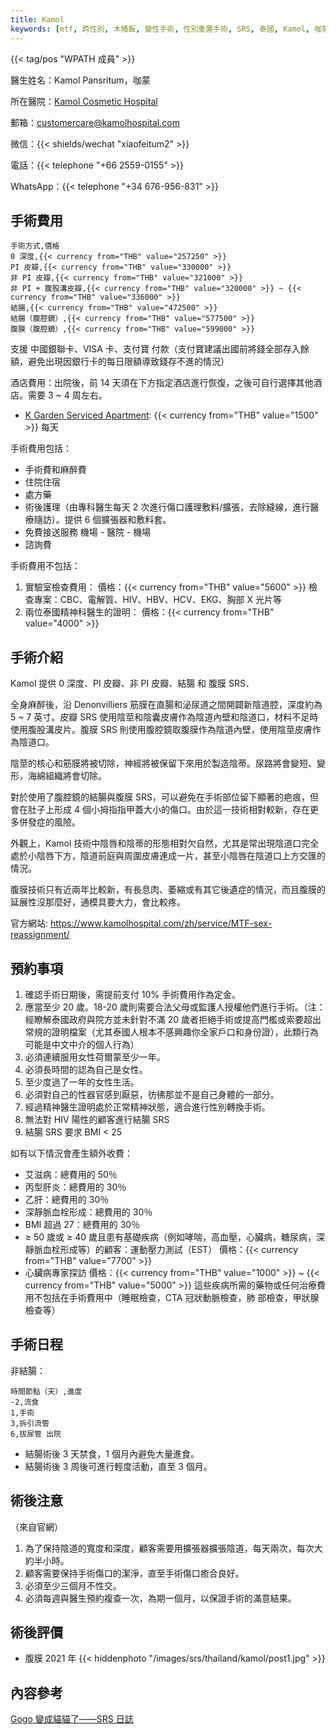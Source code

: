 ```yaml
---
title: Kamol
keywords: [mtf, 跨性別, 木桶飯, 變性手術, 性別重置手術, SRS, 泰國, Kamol, 咖蒙]
---
```


{{< tag/pos "WPATH 成員" >}}

醫生姓名：Kamol Pansritum，咖蒙

<!-- https://www.kamolhospital.com/zh/profile-doctor/dr-kamol-pansritum/ 這裡有照片 -->

所在醫院：[Kamol Cosmetic Hospital](https://goo.gl/maps/oMMRQotSXqQSmvC48)

郵箱：<customercare@kamolhospital.com>

微信：{{< shields/wechat "xiaofeitum2" >}}

電話：{{< telephone "+66 2559-0155" >}}

WhatsApp：{{< telephone "+34 676-956-831" >}}

## 手術費用

```csv
手術方式,價格
0 深度,{{< currency from="THB" value="257250" >}}
PI 皮瓣,{{< currency from="THB" value="330000" >}}
非 PI 皮瓣,{{< currency from="THB" value="321000" >}}
非 PI + 腹股溝皮瓣,{{< currency from="THB" value="320000" >}} ~ {{< currency from="THB" value="336000" >}}
結腸,{{< currency from="THB" value="472500" >}}
結腸（腹腔鏡）,{{< currency from="THB" value="577500" >}}
腹膜（腹腔鏡）,{{< currency from="THB" value="599000" >}}
```

支援 中國銀聯卡、VISA 卡、支付寶 付款（支付寶建議出國前將錢全部存入餘額，避免出現因銀行卡的每日限額導致錢存不進的情況）

酒店費用：出院後，前 14 天須在下方指定酒店進行恢復，之後可自行選擇其他酒店。需要 3 ~ 4 周左右。

- [K Garden Serviced Apartment](https://goo.gl/maps/KgduQ7qAiJ1Rei7d9): {{< currency from="THB" value="1500" >}} 每天

手術費用包括：

- 手術費和麻醉費
- 住院住宿
- 處方藥
- 術後護理（由專科醫生每天 2 次進行傷口護理敷料/擴張，去除縫線，進行醫療隨訪）。提供 6 個擴張器和敷料套。
- 免費接送服務 機場 - 醫院 - 機場
- 諮詢費

手術費用不包括：

1. 實驗室檢查費用：
   價格：{{< currency from="THB" value="5600" >}}
   檢查專案：CBC、電解質、HIV、HBV、HCV、EKG、胸部 X 光片等
1. 兩位泰國精神科醫生的證明：
   價格：{{< currency from="THB" value="4000" >}}

## 手術介紹

Kamol 提供 0 深度、PI 皮瓣、非 PI 皮瓣、結腸 和 腹膜 SRS．

全身麻醉後，沿 Denonvilliers 筋膜在直腸和泌尿道之間開闢新陰道腔，深度約為 5 ~ 7 英寸。皮瓣 SRS 使用陰莖和陰囊皮膚作為陰道內壁和陰道口，材料不足時使用腹股溝皮片。腹膜 SRS 則使用腹腔鏡取腹膜作為陰道內壁，使用陰莖皮膚作為陰道口。

陰莖的核心和筋膜將被切除，神經將被保留下來用於製造陰蒂。尿路將會變短、變形，海綿組織將會切除。

對於使用了腹腔鏡的結腸與腹膜 SRS，可以避免在手術部位留下顯著的疤痕，但會在肚子上形成 4 個小拇指指甲蓋大小的傷口。由於這一技術相對較新，存在更多併發症的風險。

外觀上，Kamol 技術中陰唇和陰蒂的形態相對欠自然，尤其是常出現陰道口完全處於小陰唇下方，陰道前庭與周圍皮膚連成一片，甚至小陰唇在陰道口上方交匯的情況。

腹膜技術只有近兩年比較新，有長息肉、萎縮或有其它後遺症的情況，而且腹膜的延展性沒那麼好，通模具要大力，會比較疼。

官方網站: <https://www.kamolhospital.com/zh/service/MTF-sex-reassignment/>

## 預約事項

1. 確認手術日期後，需提前支付 10% 手術費用作為定金。
1. 應當至少 20 歲。18-20 歲則需要合法父母或監護人授權他們進行手術。（注：經瞭解泰國政府與院方並未針對不滿 20 歲者拒絕手術或提高門檻或索要超出常規的證明檔案（尤其泰國人根本不感興趣你全家戶口和身份證），此類行為可能是中文中介的個人行為）
1. 必須連續服用女性荷爾蒙至少一年。
1. 必須長時間的認為自己是女性。
1. 至少度過了一年的女性生活。
1. 必須對自己的性器官感到厭惡，彷彿那並不是自己身體的一部分。
1. 經過精神醫生證明處於正常精神狀態，適合進行性別轉換手術。
1. 無法對 HIV 陽性的顧客進行結腸 SRS
1. 結腸 SRS 要求 BMI < 25

如有以下情況會產生額外收費：

- 艾滋病：總費用的 50％
- 丙型肝炎：總費用的 30％
- 乙肝：總費用的 30％
- 深靜脈血栓形成：總費用的 30％
- BMI 超過 27：總費用的 30％
- ≥ 50 歲或 ≥ 40 歲且患有基礎疾病（例如哮喘，高血壓，心臟病，糖尿病，深靜脈血栓形成等）的顧客：運動壓力測試（EST）
  價格：{{< currency from="THB" value="7700" >}}
- 心臟病專家探訪
  價格：{{< currency from="THB" value="1000" >}} ~ {{< currency from="THB" value="5000" >}}
  這些疾病所需的藥物或任何治療費用不包括在手術費用中（睡眠檢查，CTA 冠狀動脈檢查，肺 部檢查，甲狀腺檢查等）

## 手術日程

非結腸：

```csv
時間節點（天）,進度
-2,流食
1,手術
3,拆引流管
6,拔尿管 出院
```

- 結腸術後 3 天禁食，1 個月內避免大量進食。
- 結腸術後 3 周後可進行輕度活動，直至 3 個月。

## 術後注意

（來自官網）

1. 為了保持陰道的寬度和深度，顧客需要用擴張器擴張陰道，每天兩次，每次大約半小時。
1. 顧客需要保持手術傷口的潔淨，直至手術傷口癒合良好。
1. 必須至少三個月不性交。
1. 必須每週與醫生預約複查一次，為期一個月，以保證手術的滿意結果。

## 術後評價

- 腹膜 2021 年
  {{< hiddenphoto "/images/srs/thailand/kamol/post1.jpg" >}}

## 內容參考

[Gogo 變成貓貓了——SRS 日誌](https://blog.gogo.moe/Gogo%E8%AE%8A%E6%88%90%E8%B2%93%E8%B2%93%E4%BA%86/)<!--不要改成漢字以免簡繁轉換導致404-->
